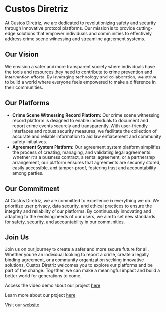 # Custos Diretriz
At Custos Diretriz, we are dedicated to revolutionizing safety and security through innovative protocol platforms. Our mission is to provide cutting-edge solutions that empower individuals and communities to effectively address crime scene witnessing and streamline agreement systems.

## Our Vision
We envision a safer and more transparent society where individuals have the tools and resources they need to contribute to crime prevention and intervention efforts. By leveraging technology and collaboration, we strive to build a world where everyone feels empowered to make a difference in their communities.

## Our Platforms
- **Crime Scene Witnessing Record Platform:** Our crime scene witnessing record platform is designed to enable individuals to document and report crime events securely and transparently. With user-friendly interfaces and robust security measures, we facilitate the collection of accurate and reliable information to aid law enforcement and community safety initiatives.
- **Agreement System Platform:** Our agreement system platform simplifies the process of creating, managing, and validating legal agreements. Whether it's a business contract, a rental agreement, or a partnership arrangement, our platform ensures that agreements are securely stored, easily accessible, and tamper-proof, fostering trust and accountability among parties.

## Our Commitment
At Custos Diretriz, we are committed to excellence in everything we do. We prioritize user privacy, data security, and ethical practices to ensure the integrity and reliability of our platforms. By continuously innovating and adapting to the evolving needs of our users, we aim to set new standards for safety, security, and accountability in our communities.

## Join Us
Join us on our journey to create a safer and more secure future for all. Whether you're an individual looking to report a crime, create a legally binding agreement, or a community organization seeking innovative solutions, Custos Diretriz welcomes you to explore our platforms and be part of the change. Together, we can make a meaningful impact and build a better world for generations to come.

Access the video demo about our project [here](https://www.loom.com/share/6bea4061315c476b878cf4bf805f1054?sid=97bef0aa-0efe-435d-a4bb-8832a1223a6e)

Learn more about our project [here](https://github.com/Custos-Diretriz/custos-contracts) 

Visit our [website](https://www.custosdiretriz.com/)
